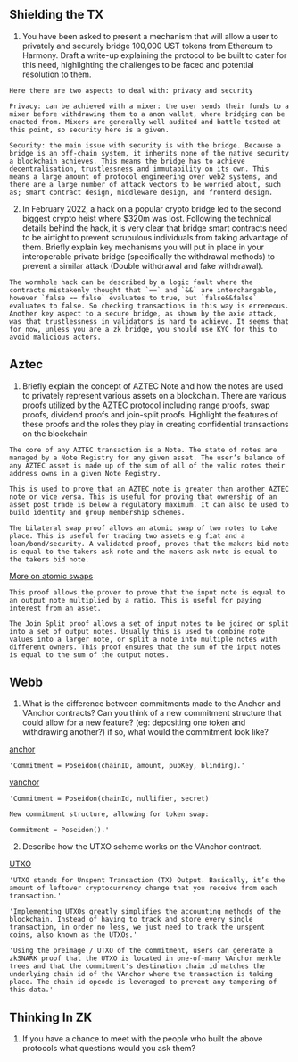 ## Shielding the TX

1. You have been asked to present a mechanism that will allow a user to privately and securely bridge 100,000 UST tokens from Ethereum to Harmony. Draft a write-up explaining the protocol to be built to cater for this need, highlighting the challenges to be faced and potential resolution to them.

```
Here there are two aspects to deal with: privacy and security
```
```
Privacy: can be achieved with a mixer: the user sends their funds to a mixer before withdrawing them to a anon wallet, where bridging can be enacted from. Mixers are generally well audited and battle tested at this point, so security here is a given.
```
```
Security: the main issue with security is with the bridge. Because a bridge is an off-chain system, it inherits none of the native security a blockchain achieves. This means the bridge has to achieve decentralisation, trustlessness and immutability on its own. This means a large amount of protocol engineering over web2 systems, and there are a large number of attack vectors to be worried about, such as; smart contract design, middleware design, and frontend design.
```

2. In February 2022, a hack on a popular crypto bridge led to the second biggest crypto heist where $320m was lost. Following the technical details behind the hack, it is very clear that bridge smart contracts need to be airtight to prevent scrupulous individuals from taking advantage of them. Briefly explain key mechanisms you will put in place in your interoperable private bridge (specifically the withdrawal methods) to prevent a similar attack (Double withdrawal and fake withdrawal).

```
The wormhole hack can be described by a logic fault where the contracts mistakenly thought that `==` and `&&` are interchangable, however `false == false` evaluates to true, but `false&&false` evaluates to false. So checking transactions in this way is erreneous. Another key aspect to a secure bridge, as shown by the axie attack, was that trustlessness in validators is hard to achieve. It seems that for now, unless you are a zk bridge, you should use KYC for this to avoid malicious actors.
```

## Aztec

1. Briefly explain the concept of AZTEC Note and how the notes are used to privately represent various assets on a blockchain. There are various proofs utilized by the AZTEC protocol including range proofs, swap proofs, dividend proofs and join-split proofs. Highlight the features of these proofs and the roles they play in creating confidential transactions on the blockchain

```
The core of any AZTEC transaction is a Note. The state of notes are managed by a Note Registry for any given asset. The user’s balance of any AZTEC asset is made up of the sum of all of the valid notes their address owns in a given Note Registry.
```

```
This is used to prove that an AZTEC note is greater than another AZTEC note or vice versa. This is useful for proving that ownership of an asset post trade is below a regulatory maximum. It can also be used to build identity and group membership schemes.
```

```
The bilateral swap proof allows an atomic swap of two notes to take place. This is useful for trading two assets e.g fiat and a loan/bond/security. A validated proof, proves that the makers bid note is equal to the takers ask note and the makers ask note is equal to the takers bid note.
```

[More on atomic swaps](https://hackernoon.com/transferring-tokens-across-blockchains-the-definitive-guide-to-bridges-atomic-swaps-and-more)

```
This proof allows the prover to prove that the input note is equal to an output note multiplied by a ratio. This is useful for paying interest from an asset.
```

```
The Join Split proof allows a set of input notes to be joined or split into a set of output notes. Usually this is used to combine note values into a larger note, or split a note into multiple notes with different owners. This proof ensures that the sum of the input notes is equal to the sum of the output notes.
```


## Webb

1. What is the difference between commitments made to the Anchor and VAnchor contracts? Can you think of a new commitment structure that could allow for a new feature? (eg: depositing one token and withdrawing another?) if so, what would the commitment look like?

[anchor](https://github.com/webb-tools/protocol-solidity/blob/main/contracts/anchors/AnchorBase.sol)

```
'Commitment = Poseidon(chainID, amount, pubKey, blinding).'
```

[vanchor](https://github.com/webb-tools/protocol-solidity/blob/main/contracts/vanchors/VAnchor.sol)

```
'Commitment = Poseidon(chainId, nullifier, secret)'
```

```
New commitment structure, allowing for token swap:

Commitment = Poseidon().'
```

2. Describe how the UTXO scheme works on the VAnchor contract.

[UTXO](https://coincentral.com/utxo-beginners-explainer/?msclkid=6662272ab34711ec8ec3f4a6e1e6bf88)

```
'UTXO stands for Unspent Transaction (TX) Output. Basically, it’s the amount of leftover cryptocurrency change that you receive from each transaction.'
```

```
'Implementing UTXOs greatly simplifies the accounting methods of the blockchain. Instead of having to track and store every single transaction, in order no less, we just need to track the unspent coins, also known as the UTXOs.'
```

```
'Using the preimage / UTXO of the commitment, users can generate a zkSNARK proof that the UTXO is located in one-of-many VAnchor merkle trees and that the commitment's destination chain id matches the underlying chain id of the VAnchor where the transaction is taking place. The chain id opcode is leveraged to prevent any tampering of this data.'
```

## Thinking In ZK

1. If you have a chance to meet with the people who built the above protocols what questions would you ask them?

```

```
